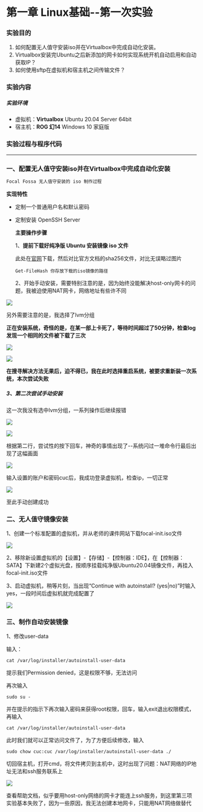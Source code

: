 # 第一章  Linux基础--第一次实验

### 实验目的

1. 如何配置无人值守安装iso并在Virtualbox中完成自动化安装。
2. Virtualbox安装完Ubuntu之后新添加的网卡如何实现系统开机自动启用和自动获取IP？
3. 如何使用sftp在虚拟机和宿主机之间传输文件？

### 实验内容

##### 实验环境

- 虚拟机：**Virtualbox**
  Ubuntu 20.04 Server 64bit
- 宿主机：**ROG 幻14**
  Windows 10 家庭版

### 实验过程与程序代码

------

### 一、配置无人值守安装iso并在Virtualbox中完成自动化安装

```mm
Focal Fossa 无人值守安装的 iso 制作过程
```

**实现特性**

- 定制一个普通用户名和默认密码

- 定制安装 OpenSSH Server

  **主要操作步骤**

  1、**提前下载好纯净版 Ubuntu 安装镜像 iso 文件**

  此处在[官网](https://releases.ubuntu.com/focal/)下载，然后对比官方文档的sha256文件，对比无误略过图片

  ```
  Get-FileHash 你存放下载的iso镜像的路径
  ```

  2、开始手动安装，需要特别注意的是，因为始终没能解决host-only网卡的问题，我被迫使用NAT网卡，网络地址有些许不同

![](C:\Users\beethen\Documents\workspace\img\install.jpg)

另外需要注意的是，我选择了lvm分组

**正在安装系统，奇怪的是，在某一部上卡死了，等待时间超过了50分钟，检查log发现一个相同的文件被下载了三次**

![](C:\Users\beethen\Documents\workspace\img\installstuck.png)

![](C:\Users\beethen\Documents\workspace\img\installstuck1.png)

**在搜寻解决方法无果后，迫不得已，我在此时选择重启系统，被要求重新装一次系统，本次尝试失败**

##### 3、第二次尝试手动安装

这一次我没有选中lvm分组，一系列操作后继续报错

![](C:\Users\beethen\Documents\workspace\img\reinstall1.png)

![](C:\Users\beethen\Documents\workspace\img\reinstall2.png)

根据第二行，尝试性的按下回车，神奇的事情出现了--系统闪过一堆命令行最后出现了这幅画面

![](C:\Users\beethen\Documents\workspace\img\reinstall3.png)

输入设置的账户和密码cuc后，我成功登录虚拟机，检查ip，一切正常

![](C:\Users\beethen\Documents\workspace\img\reinstall4.png)

至此手动创建成功

### 二、无人值守镜像安装

1、创建一个标准配置的虚拟机，并从老师的课件网站下载focal-init.iso文件

![](C:\Users\beethen\Documents\workspace\img\autoisodownload.png)

2、移除新设置虚拟机的【设置】-【存储】-【控制器：IDE】，在【控制器：SATA】下新建2个虚拟光盘，按顺序挂载纯净版Ubuntu20.04镜像文件，再挂入focal-init.iso文件

3、启动虚拟机，稍等片刻，当出现“Continue with autoinstall? (yes|no)”时输入yes，一段时间后虚拟机就完成配置了

![](C:\Users\beethen\Documents\workspace\img\autoinstallsuccess.png)





### 三、制作自动安装镜像

1、修改user-data

输入：

```
cat /var/log/installer/autoinstall-user-data
```

提示我们Permission denied，这是权限不够，无法访问

再次输入

```
sudo su -
```

并在提示的指示下再次输入密码来获得root权限，回车，输入exit退出权限模式，再输入

```
cat /var/log/installer/autoinstall-user-data
```

此时我们就可以正常访问文件了，为了方便后续修改，输入

```
sudo chow cuc:cuc /var/log/installer/autoinstall-user-data ./
```

切回宿主机，打开cmd，将文件拷贝到主机中，这时出现了问题：NAT网络的IP地址无法和ssh服务联系上

![](C:\Users\beethen\Documents\workspace\img\clone.png)

查看帮助文档，似乎要用host-only网络的网卡才能连上ssh服务，到这里第三项实验基本失败了，因为一些原因，我无法创建本地网卡，只能用NAT网络做替代

